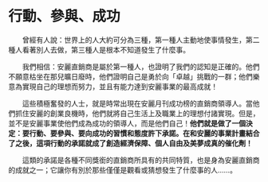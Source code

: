 # 行動、參與、成功

&emsp;&emsp;曾經有人說：世界上的人大約可分為三種，第一種人主動地使事情發生，第二種人看著別人去做，第三種人是根本不知道發生了什麼事。

&emsp;&emsp;我們相信：安麗直銷商是屬於第一種人，也證明了我們的認知是正確的。他們不願意枯坐在那兒曠日廢時，他們證明自己是勇於向「卓越」挑戰的一群；他們樂意為實現自己的理想而努力，並且有能力達到安麗事業的最高成就！

&emsp;&emsp;這些積極奮發的人士，就是時常出現在安麗月刊成功榜的直銷商領導人。當他們抓住安麗的創業良機時，他們就將自己生活上及職業上的理想付諸實現。但是，並不是安麗事業使他們成為成功的領導人，而是他們自己！**他們就是做了一個決定：要行動、要參與、要向成功的習慣和態度許下承諾。在和安麗的事業計畫結合了之後，這項行動的承諾就成了創造經濟保障、個人自由及美夢成真的催化劑！**

&emsp;&emsp;這類的承諾是各種不同獎銜的直銷商所具有的共同特質，也是身為安麗直銷商的成就之一；它讓你有別於那些僅僅是觀看或猜想發生了什麼事的人……。
